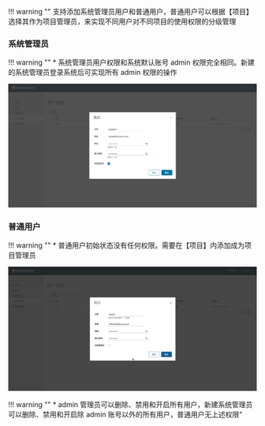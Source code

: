 
!!! warning ""
    支持添加系统管理员用户和普通用户，普通用户可以根据【项目】选择其作为项目管理员，来实现不同用户对不同项目的使用权限的分级管理

### 系统管理员

!!! warning ""
    * 系统管理员用户权限和系统默认账号 admin 权限完全相同。新建的系统管理员登录系统后可实现所有 admin 权限的操作

![user-1](../img/user_manual/user_management/user-1.png)

### 普通用户

!!! warning ""
    * 普通用户初始状态没有任何权限。需要在【项目】内添加成为项目管理员

![user-2](../img/user_manual/user_management/user-2.png)

!!! warning ""
    * admin 管理员可以删除、禁用和开启所有用户，新建系统管理员可以删除、禁用和开启除 admin 账号以外的所有用户，普通用户无上述权限"
